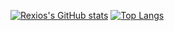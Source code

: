 [![Rexios's GitHub stats](https://github-readme-stats.vercel.app/api?username=Rexios80&theme=radical&count_private=true&show_icons=true&rank_icon=percentile&line_height=24)](https://github.com/anuraghazra/github-readme-stats)
[![Top Langs](https://github-readme-stats.vercel.app/api/top-langs/?username=Rexios80&layout=compact&theme=radical&langs_count=8)](https://github.com/anuraghazra/github-readme-stats)
